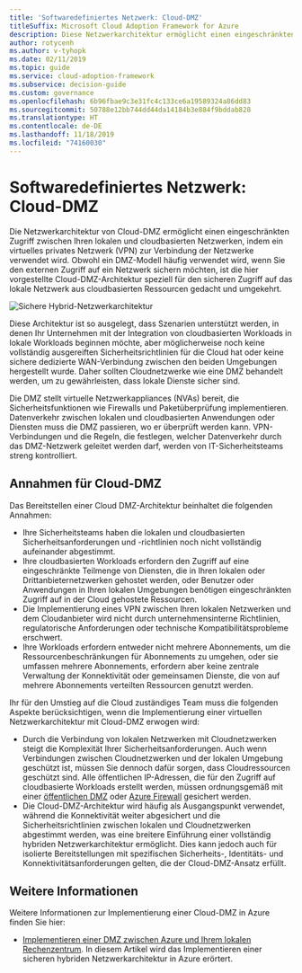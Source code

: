 ```yaml
---
title: 'Softwaredefiniertes Netzwerk: Cloud-DMZ'
titleSuffix: Microsoft Cloud Adoption Framework for Azure
description: Diese Netzwerkarchitektur ermöglicht einen eingeschränkten Zugriff zwischen Ihren lokalen und cloudbasierten Netzwerken.
author: rotycenh
ms.author: v-tyhopk
ms.date: 02/11/2019
ms.topic: guide
ms.service: cloud-adoption-framework
ms.subservice: decision-guide
ms.custom: governance
ms.openlocfilehash: 6b96fbae9c3e31fc4c133ce6a19589324a86dd83
ms.sourcegitcommit: 50788e12bb744dd44da14184b3e884f9bddab828
ms.translationtype: HT
ms.contentlocale: de-DE
ms.lasthandoff: 11/18/2019
ms.locfileid: "74160030"
---
```

# <a name="software-defined-networking-cloud-dmz"></a>Softwaredefiniertes Netzwerk: Cloud-DMZ

Die Netzwerkarchitektur von Cloud-DMZ ermöglicht einen eingeschränkten Zugriff zwischen Ihren lokalen und cloudbasierten Netzwerken, indem ein virtuelles privates Netzwerk (VPN) zur Verbindung der Netzwerke verwendet wird. Obwohl ein DMZ-Modell häufig verwendet wird, wenn Sie den externen Zugriff auf ein Netzwerk sichern möchten, ist die hier vorgestellte Cloud-DMZ-Architektur speziell für den sicheren Zugriff auf das lokale Netzwerk aus cloudbasierten Ressourcen gedacht und umgekehrt.

![Sichere Hybrid-Netzwerkarchitektur](https://docs.microsoft.com/azure/architecture/reference-architectures/dmz/images/dmz-private.png)

Diese Architektur ist so ausgelegt, dass Szenarien unterstützt werden, in denen Ihr Unternehmen mit der Integration von cloudbasierten Workloads in lokale Workloads beginnen möchte, aber möglicherweise noch keine vollständig ausgereiften Sicherheitsrichtlinien für die Cloud hat oder keine sichere dedizierte WAN-Verbindung zwischen den beiden Umgebungen hergestellt wurde. Daher sollten Cloudnetzwerke wie eine DMZ behandelt werden, um zu gewährleisten, dass lokale Dienste sicher sind.

Die DMZ stellt virtuelle Netzwerkappliances (NVAs) bereit, die Sicherheitsfunktionen wie Firewalls und Paketüberprüfung implementieren. Datenverkehr zwischen lokalen und cloudbasierten Anwendungen oder Diensten muss die DMZ passieren, wo er überprüft werden kann. VPN-Verbindungen und die Regeln, die festlegen, welcher Datenverkehr durch das DMZ-Netzwerk geleitet werden darf, werden von IT-Sicherheitsteams streng kontrolliert.

## <a name="cloud-dmz-assumptions"></a>Annahmen für Cloud-DMZ

Das Bereitstellen einer Cloud DMZ-Architektur beinhaltet die folgenden Annahmen:

- Ihre Sicherheitsteams haben die lokalen und cloudbasierten Sicherheitsanforderungen und -richtlinien noch nicht vollständig aufeinander abgestimmt.
- Ihre cloudbasierten Workloads erfordern den Zugriff auf eine eingeschränkte Teilmenge von Diensten, die in Ihren lokalen oder Drittanbieternetzwerken gehostet werden, oder Benutzer oder Anwendungen in Ihren lokalen Umgebungen benötigen eingeschränkten Zugriff auf in der Cloud gehostete Ressourcen.
- Die Implementierung eines VPN zwischen Ihren lokalen Netzwerken und dem Cloudanbieter wird nicht durch unternehmensinterne Richtlinien, regulatorische Anforderungen oder technische Kompatibilitätsprobleme erschwert.
- Ihre Workloads erfordern entweder nicht mehrere Abonnements, um die Ressourcenbeschränkungen für Abonnements zu umgehen, oder sie umfassen mehrere Abonnements, erfordern aber keine zentrale Verwaltung der Konnektivität oder gemeinsamen Dienste, die von auf mehrere Abonnements verteilten Ressourcen genutzt werden.

Ihr für den Umstieg auf die Cloud zuständiges Team muss die folgenden Aspekte berücksichtigen, wenn die Implementierung einer virtuellen Netzwerkarchitektur mit Cloud-DMZ erwogen wird:

- Durch die Verbindung von lokalen Netzwerken mit Cloudnetzwerken steigt die Komplexität Ihrer Sicherheitsanforderungen. Auch wenn Verbindungen zwischen Cloudnetzwerken und der lokalen Umgebung geschützt ist, müssen Sie dennoch dafür sorgen, dass Cloudressourcen geschützt sind. Alle öffentlichen IP-Adressen, die für den Zugriff auf cloudbasierte Workloads erstellt werden, müssen ordnungsgemäß mit einer [öffentlichen DMZ](https://docs.microsoft.com/azure/architecture/reference-architectures/dmz/secure-vnet-dmz?toc=https://docs.microsoft.com/azure/cloud-adoption-framework/toc.json&bc=https://docs.microsoft.com/azure/cloud-adoption-framework/_bread/toc.json) oder [Azure Firewall](https://docs.microsoft.com/azure/firewall) gesichert werden.
- Die Cloud-DMZ-Architektur wird häufig als Ausgangspunkt verwendet, während die Konnektivität weiter abgesichert und die Sicherheitsrichtlinien zwischen lokalen und Cloudnetzwerken abgestimmt werden, was eine breitere Einführung einer vollständig hybriden Netzwerkarchitektur ermöglicht. Dies kann jedoch auch für isolierte Bereitstellungen mit spezifischen Sicherheits-, Identitäts- und Konnektivitätsanforderungen gelten, die der Cloud-DMZ-Ansatz erfüllt.

## <a name="learn-more"></a>Weitere Informationen

Weitere Informationen zur Implementierung einer Cloud-DMZ in Azure finden Sie hier:

- [Implementieren einer DMZ zwischen Azure und Ihrem lokalen Rechenzentrum](https://docs.microsoft.com/azure/architecture/reference-architectures/dmz/secure-vnet-hybrid). In diesem Artikel wird das Implementieren einer sicheren hybriden Netzwerkarchitektur in Azure erörtert.
